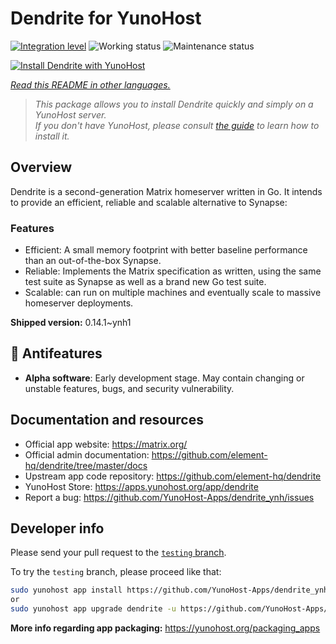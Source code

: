 <!--
N.B.: This README was automatically generated by <https://github.com/YunoHost/apps/tree/master/tools/readme_generator>
It shall NOT be edited by hand.
-->

# Dendrite for YunoHost

[![Integration level](https://apps.yunohost.org/badge/integration/dendrite)](https://ci-apps.yunohost.org/ci/apps/dendrite/)
![Working status](https://apps.yunohost.org/badge/state/dendrite)
![Maintenance status](https://apps.yunohost.org/badge/maintained/dendrite)

[![Install Dendrite with YunoHost](https://install-app.yunohost.org/install-with-yunohost.svg)](https://install-app.yunohost.org/?app=dendrite)

*[Read this README in other languages.](./ALL_README.md)*

> *This package allows you to install Dendrite quickly and simply on a YunoHost server.*  
> *If you don't have YunoHost, please consult [the guide](https://yunohost.org/install) to learn how to install it.*

## Overview

Dendrite is a second-generation Matrix homeserver written in Go. It intends to provide an efficient, reliable and scalable alternative to Synapse:

### Features

- Efficient: A small memory footprint with better baseline performance than an out-of-the-box Synapse.
- Reliable: Implements the Matrix specification as written, using the same test suite as Synapse as well as a brand new Go test suite.
- Scalable: can run on multiple machines and eventually scale to massive homeserver deployments.


**Shipped version:** 0.14.1~ynh1
## :red_circle: Antifeatures

- **Alpha software**: Early development stage. May contain changing or unstable features, bugs, and security vulnerability.

## Documentation and resources

- Official app website: <https://matrix.org/>
- Official admin documentation: <https://github.com/element-hq/dendrite/tree/master/docs>
- Upstream app code repository: <https://github.com/element-hq/dendrite>
- YunoHost Store: <https://apps.yunohost.org/app/dendrite>
- Report a bug: <https://github.com/YunoHost-Apps/dendrite_ynh/issues>

## Developer info

Please send your pull request to the [`testing` branch](https://github.com/YunoHost-Apps/dendrite_ynh/tree/testing).

To try the `testing` branch, please proceed like that:

```bash
sudo yunohost app install https://github.com/YunoHost-Apps/dendrite_ynh/tree/testing --debug
or
sudo yunohost app upgrade dendrite -u https://github.com/YunoHost-Apps/dendrite_ynh/tree/testing --debug
```

**More info regarding app packaging:** <https://yunohost.org/packaging_apps>

